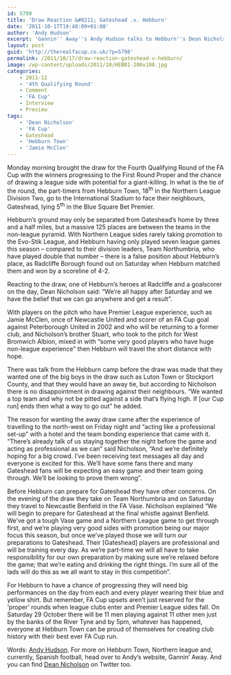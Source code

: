 ```yaml
---
id: 5798
title: 'Draw Reaction &#8211; Gateshead .v. Hebburn'
date: '2011-10-17T19:48:09+01:00'
author: 'Andy Hudson'
excerpt: 'Gannin'' Away''s Andy Hudson talks to Hebburn''s Dean Nicholson about the FA Cup draw that pitted them against neighbours and Blue Square Bet big boys Gateshead.'
layout: post
guid: 'http://therealfacup.co.uk/?p=5798'
permalink: /2011/10/17/draw-reaction-gateshead-v-hebburn/
image: /wp-content/uploads/2011/10/HEBB1-200x100.jpg
categories:
    - 2011-12
    - '4th Qualifying Round'
    - Comment
    - 'FA Cup'
    - Interview
    - Preview
tags:
    - 'Dean Nicholson'
    - 'FA Cup'
    - Gateshead
    - 'Hebburn Town'
    - 'Jamie McClen'
---
```


<div>Monday morning brought the draw for the Fourth Qualifying Round of the FA Cup with the winners progressing to the First Round Proper and the chance of drawing a league side with potential for a giant-killing. In what is the tie of the round, the part-timers from Hebburn Town, 18<sup>th</sup> in the Northern League Division Two, go to the International Stadium to face their neighbours, Gateshead, lying 5<sup>th</sup> in the Blue Square Bet Premier.

Hebburn’s ground may only be separated from Gateshead’s home by three and a half miles, but a massive 125 places are between the teams in the non-league pyramid. With Northern League sides rarely taking promotion to the Evo-Stik League, and Hebburn having only played seven league games this season – compared to their division leaders, Team Northumbria, who have played double that number – there is a false position about Hebburn’s place, as Radcliffe Borough found out on Saturday when Hebburn matched them and won by a scoreline of 4-2.

Reacting to the draw, one of Hebburn’s heroes at Radcliffe and a goalscorer on the day, Dean Nicholson said: “We’re all happy after Saturday and we have the belief that we can go anywhere and get a result”.

With players on the pitch who have Premier League experience, such as Jamie McClen, once of Newcastle United and scorer of an FA Cup goal against Peterborough United in 2002 and who will be returning to a former club, and Nicholson’s brother Stuart, who took to the pitch for West Bromwich Albion, mixed in with “some very good players who have huge non-league experience” then Hebburn will travel the short distance with hope.

There was talk from the Hebburn camp before the draw was made that they wanted one of the big boys in the draw such as Luton Town or Stockport County, and that they would have an away tie, but according to Nicholson there is no disappointment in drawing against their neighbours. “We wanted a top team and why not be pitted against a side that’s flying high. If \[our Cup run\] ends then what a way to go out” he added.

The reason for wanting the away draw came after the experience of travelling to the north-west on Friday night and “acting like a professional set-up” with a hotel and the team bonding experience that came with it. “There’s already talk of us staying together the night before the game and acting as professional as we can” said Nicholson, “And we’re definitely hoping for a big crowd. I’ve been receiving text messages all day and everyone is excited for this. We’ll have some fans there and many Gateshead fans will be expecting an easy game and their team going through. We’ll be looking to prove them wrong”.

Before Hebburn can prepare for Gateshead they have other concerns. On the evening of the draw they take on Team Northumbria and on Saturday they travel to Newcastle Benfield in the FA Vase. Nicholson explained “We will begin to prepare for Gateshead at the final whistle against Benfield. We’ve got a tough Vase game and a Northern League game to get through first, and we’re playing very good sides with promotion being our major focus this season, but once we’ve played those we will turn our preparations to Gateshead. Their \[Gateshead\] players are professional and will be training every day. As we’re part-time we will all have to take responsibility for our own preparation by making sure we’re relaxed before the game; that we’re eating and drinking the right things. I’m sure all of the lads will do this as we all want to stay in this competition”.

For Hebburn to have a chance of progressing they will need big performances on the day from each and every player wearing their blue and yellow shirt. But remember, FA Cup upsets aren’t just reserved for the ‘proper’ rounds when league clubs enter and Premier League sides fall. On Saturday 29 October there will be 11 men playing against 11 other men just by the banks of the River Tyne and by 5pm, whatever has happened, everyone at Hebburn Town can be proud of themselves for creating club history with their best ever FA Cup run.

Words: [Andy Hudson](http://twitter.com/#!/HuddoHudson). For more on Hebburn Town, Northern league and, currently, Spanish football, head over to Andy’s website, Gannin’ Away. And you can find [Dean Nicholson](http://twitter.com/#%21/deano_nicholson) on Twitter too.

</div>